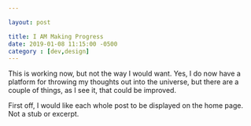 ```yaml
---

layout: post

title: I AM Making Progress
date: 2019-01-08 11:15:00 -0500
category : [dev,design]
---
```


This is working now, but not the way I would want. Yes, I do now have a platform for throwing my thoughts out into the universe, but there are a couple of things, as I see it, that could be improved. 

First off, I would like each whole post to be displayed on the home page. Not a stub or excerpt.

